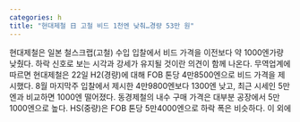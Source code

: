 ```yaml
---
categories: h
title: "현대제철 日 고철 비드 1천엔 낮춰…경량 53만 원"
---
```

현대제철은 일본 철스크랩(고철) 수입 입찰에서 비드 가격을 이전보다 약 1000엔가량 낮췄다. 하락 신호로 보는 시각과 강세가 유지될 것이란 의견이 함께 나온다. 무역업계에 따르면 현대제철은 22일 H2(경량)에 대해 FOB 톤당 4만8500엔으로 비드 가격을 제시했다. 8월 마지막주 입찰에서 제시한 4만9800엔보다 1300엔 낮고, 최근 시세인 5만 엔과 비교하면 1000엔 떨어졌다. 동경제철의 내수 구매 가격은 대부분 공장에서 5만1000엔으로 높다. HS(중량)은 FOB 톤당 5만4000엔으로 하락 폭은 비슷하다. 이 외에